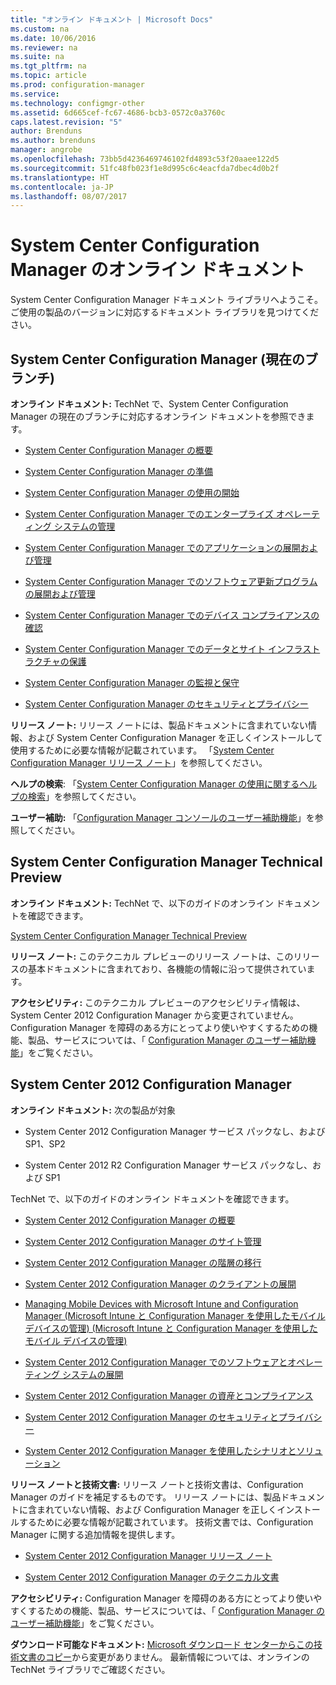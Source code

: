 ```yaml
---
title: "オンライン ドキュメント | Microsoft Docs"
ms.custom: na
ms.date: 10/06/2016
ms.reviewer: na
ms.suite: na
ms.tgt_pltfrm: na
ms.topic: article
ms.prod: configuration-manager
ms.service: 
ms.technology: configmgr-other
ms.assetid: 6d665cef-fc67-4686-bcb3-0572c0a3760c
caps.latest.revision: "5"
author: Brenduns
ms.author: brenduns
manager: angrobe
ms.openlocfilehash: 73bb5d4236469746102fd4893c53f20aaee122d5
ms.sourcegitcommit: 51fc48fb023f1e8d995c6c4eacfda7dbec4d0b2f
ms.translationtype: HT
ms.contentlocale: ja-JP
ms.lasthandoff: 08/07/2017
---
```

# <a name="online-documentation-for-system-center-configuration-manager"></a>System Center Configuration Manager のオンライン ドキュメント


System Center Configuration Manager ドキュメント ライブラリへようこそ。  
ご使用の製品のバージョンに対応するドキュメント ライブラリを見つけてください。  

## <a name="system-center-configuration-manager-current-branch"></a>System Center Configuration Manager (現在のブランチ)  
**オンライン ドキュメント:** TechNet で、System Center Configuration Manager の現在のブランチに対応するオンライン ドキュメントを参照できます。  

-   [System Center Configuration Manager の概要](https://technet.microsoft.com/library/mt622715.aspx)  

-   [System Center Configuration Manager の準備](https://technet.microsoft.com/library/mt608540.aspx)  

-   [System Center Configuration Manager の使用の開始](https://technet.microsoft.com/library/mt608544.aspx)  

-   [System Center Configuration Manager でのエンタープライズ オペレーティング システムの管理](https://technet.microsoft.com/library/mt627933.aspx)  

-   [System Center Configuration Manager でのアプリケーションの展開および管理](https://technet.microsoft.com/library/mt627959.aspx)  

-   [System Center Configuration Manager でのソフトウェア更新プログラムの展開および管理](https://technet.microsoft.com/library/mt634340.aspx)  

-   [System Center Configuration Manager でのデバイス コンプライアンスの確認](https://technet.microsoft.com/library/mt595717.aspx)  

-   [System Center Configuration Manager でのデータとサイト インフラストラクチャの保護](https://technet.microsoft.com/library/mt613161.aspx)  

-   [System Center Configuration Manager の監視と保守](https://technet.microsoft.com/library/mt612855.aspx)  

-   [System Center Configuration Manager のセキュリティとプライバシー](https://technet.microsoft.com/library/mt622694.aspx)  

**リリース ノート:** リリース ノートには、製品ドキュメントに含まれていない情報、および System Center Configuration Manager を正しくインストールして使用するために必要な情報が記載されています。 「[System Center Configuration Manager リリース ノート](https://technet.microsoft.com/library/mt592024.aspx)」を参照してください。  

**ヘルプの検索**: 「[System Center Configuration Manager の使用に関するヘルプの検索](https://technet.microsoft.com/library/mt628521.aspx)」を参照してください。  

**ユーザー補助:** 「[Configuration Manager コンソールのユーザー補助機能](https://technet.microsoft.com/library/mt628521.aspx)」を参照してください。  


## <a name="system-center-configuration-manager-technical-preview"></a>System Center Configuration Manager Technical Preview  
**オンライン ドキュメント:** TechNet で、以下のガイドのオンライン ドキュメントを確認できます。  

 [System Center Configuration Manager Technical Preview](https://go.microsoft.com/fwlink/p/?LinkId=534001)  

**リリース ノート:** このテクニカル プレビューのリリース ノートは、このリリースの基本ドキュメントに含まれており、各機能の情報に沿って提供されています。  

**アクセシビリティ:** このテクニカル プレビューのアクセシビリティ情報は、System Center 2012 Configuration Manager から変更されていません。 Configuration Manager を障碍のある方にとってより使いやすくするための機能、製品、サービスについては、「 [Configuration Manager のユーザー補助機能](http://go.microsoft.com/fwlink/p/?LinkId=258586)」をご覧ください。  

## <a name="system-center-2012-configuration-manager"></a>System Center 2012 Configuration Manager  
**オンライン ドキュメント:** 次の製品が対象  

-   System Center 2012 Configuration Manager サービス パックなし、および SP1、SP2  

-   System Center 2012 R2 Configuration Manager サービス パックなし、および SP1  

TechNet で、以下のガイドのオンライン ドキュメントを確認できます。  

-   [System Center 2012 Configuration Manager の概要](https://go.microsoft.com/fwlink/p/?LinkId=210632)  

-   [System Center 2012 Configuration Manager のサイト管理](https://go.microsoft.com/fwlink/p/?LinkId=210636)  

-   [System Center 2012 Configuration Manager の階層の移行](https://go.microsoft.com/fwlink/p/?LinkId=210645)  

-   [System Center 2012 Configuration Manager のクライアントの展開](https://go.microsoft.com/fwlink/p/?LinkId=210638)  

-   [Managing Mobile Devices with Microsoft Intune and Configuration Manager (Microsoft Intune と Configuration Manager を使用したモバイル デバイスの管理) (Microsoft Intune と Configuration Manager を使用したモバイル デバイスの管理)](https://go.microsoft.com/fwlink/?LinkId=529959)  

-   [System Center 2012 Configuration Manager でのソフトウェアとオペレーティング システムの展開](https://go.microsoft.com/fwlink/p/?LinkId=210635)  

-   [System Center 2012 Configuration Manager の資産とコンプライアンス](https://go.microsoft.com/fwlink/p/?LinkId=210639)  

-   [System Center 2012 Configuration Manager のセキュリティとプライバシー](https://go.microsoft.com/fwlink/p/?LinkId=210640)  

-   [System Center 2012 Configuration Manager を使用したシナリオとソリューション](https://go.microsoft.com/fwlink/p/?LinkId=290889)  

 **リリース ノートと技術文書:** リリース ノートと技術文書は、Configuration Manager のガイドを補足するものです。 リリース ノートには、製品ドキュメントに含まれていない情報、および Configuration Manager を正しくインストールするために必要な情報が記載されています。 技術文書では、Configuration Manager に関する追加情報を提供します。  

-   [System Center 2012 Configuration Manager リリース ノート](http://go.microsoft.com/fwlink/?LinkId=529437)  

-   [System Center 2012 Configuration Manager のテクニカル文書](http://go.microsoft.com/fwlink/p/?LinkId=261032)  

**アクセシビリティ:** Configuration Manager を障碍のある方にとってより使いやすくするための機能、製品、サービスについては、「 [Configuration Manager のユーザー補助機能](http://go.microsoft.com/fwlink/p/?LinkId=258586)」をご覧ください。  

**ダウンロード可能なドキュメント:** [Microsoft ダウンロード センターからこの技術文書のコピー](http://go.microsoft.com/fwlink/?LinkId=253643)から変更がありません。 最新情報については、オンラインの TechNet ライブラリでご確認ください。
